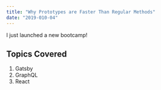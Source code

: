 ```yaml
---
title: "Why Prototypes are Faster Than Regular Methods"
date: "2019-010-04"
---
```


I just launched a new bootcamp!

## Topics Covered

1. Gatsby
2. GraphQL
3. React